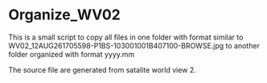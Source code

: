 # Organize_WV02

This is a small script to copy all files in one folder with format similar to WV02_12AUG261705598-P1BS-103001001B407100-BROWSE.jpg to another folder organized with format yyyy.mm 

The source file are generated from satalite world view 2.
